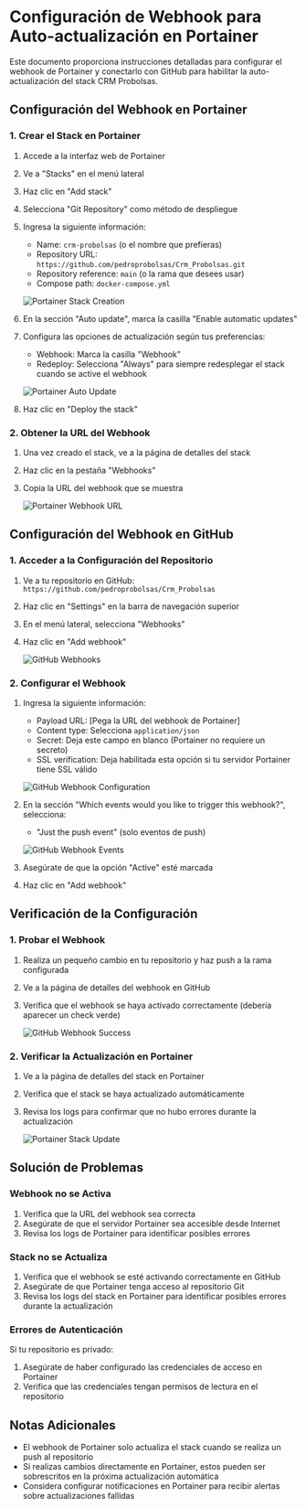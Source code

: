 # Configuración de Webhook para Auto-actualización en Portainer

Este documento proporciona instrucciones detalladas para configurar el webhook de Portainer y conectarlo con GitHub para habilitar la auto-actualización del stack CRM Probolsas.

## Configuración del Webhook en Portainer

### 1. Crear el Stack en Portainer

1. Accede a la interfaz web de Portainer
2. Ve a "Stacks" en el menú lateral
3. Haz clic en "Add stack"
4. Selecciona "Git Repository" como método de despliegue
5. Ingresa la siguiente información:
   - Name: `crm-probolsas` (o el nombre que prefieras)
   - Repository URL: `https://github.com/pedroprobolsas/Crm_Probolsas.git`
   - Repository reference: `main` (o la rama que desees usar)
   - Compose path: `docker-compose.yml`
   
   ![Portainer Stack Creation](https://i.imgur.com/example1.png)

6. En la sección "Auto update", marca la casilla "Enable automatic updates"
7. Configura las opciones de actualización según tus preferencias:
   - Webhook: Marca la casilla "Webhook"
   - Redeploy: Selecciona "Always" para siempre redesplegar el stack cuando se active el webhook
   
   ![Portainer Auto Update](https://i.imgur.com/example2.png)

8. Haz clic en "Deploy the stack"

### 2. Obtener la URL del Webhook

1. Una vez creado el stack, ve a la página de detalles del stack
2. Haz clic en la pestaña "Webhooks"
3. Copia la URL del webhook que se muestra
   
   ![Portainer Webhook URL](https://i.imgur.com/example3.png)

## Configuración del Webhook en GitHub

### 1. Acceder a la Configuración del Repositorio

1. Ve a tu repositorio en GitHub: `https://github.com/pedroprobolsas/Crm_Probolsas`
2. Haz clic en "Settings" en la barra de navegación superior
3. En el menú lateral, selecciona "Webhooks"
4. Haz clic en "Add webhook"
   
   ![GitHub Webhooks](https://i.imgur.com/example4.png)

### 2. Configurar el Webhook

1. Ingresa la siguiente información:
   - Payload URL: [Pega la URL del webhook de Portainer]
   - Content type: Selecciona `application/json`
   - Secret: Deja este campo en blanco (Portainer no requiere un secreto)
   - SSL verification: Deja habilitada esta opción si tu servidor Portainer tiene SSL válido
   
   ![GitHub Webhook Configuration](https://i.imgur.com/example5.png)

2. En la sección "Which events would you like to trigger this webhook?", selecciona:
   - "Just the push event" (solo eventos de push)
   
   ![GitHub Webhook Events](https://i.imgur.com/example6.png)

3. Asegúrate de que la opción "Active" esté marcada
4. Haz clic en "Add webhook"

## Verificación de la Configuración

### 1. Probar el Webhook

1. Realiza un pequeño cambio en tu repositorio y haz push a la rama configurada
2. Ve a la página de detalles del webhook en GitHub
3. Verifica que el webhook se haya activado correctamente (debería aparecer un check verde)
   
   ![GitHub Webhook Success](https://i.imgur.com/example7.png)

### 2. Verificar la Actualización en Portainer

1. Ve a la página de detalles del stack en Portainer
2. Verifica que el stack se haya actualizado automáticamente
3. Revisa los logs para confirmar que no hubo errores durante la actualización
   
   ![Portainer Stack Update](https://i.imgur.com/example8.png)

## Solución de Problemas

### Webhook no se Activa

1. Verifica que la URL del webhook sea correcta
2. Asegúrate de que el servidor Portainer sea accesible desde Internet
3. Revisa los logs de Portainer para identificar posibles errores

### Stack no se Actualiza

1. Verifica que el webhook se esté activando correctamente en GitHub
2. Asegúrate de que Portainer tenga acceso al repositorio Git
3. Revisa los logs del stack en Portainer para identificar posibles errores durante la actualización

### Errores de Autenticación

Si tu repositorio es privado:

1. Asegúrate de haber configurado las credenciales de acceso en Portainer
2. Verifica que las credenciales tengan permisos de lectura en el repositorio

## Notas Adicionales

- El webhook de Portainer solo actualiza el stack cuando se realiza un push al repositorio
- Si realizas cambios directamente en Portainer, estos pueden ser sobrescritos en la próxima actualización automática
- Considera configurar notificaciones en Portainer para recibir alertas sobre actualizaciones fallidas
